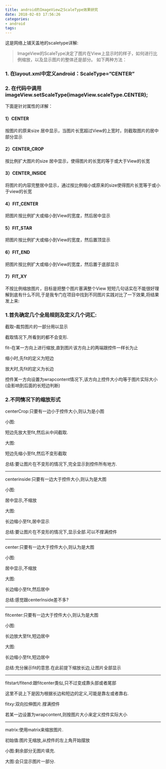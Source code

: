 ```yaml
---
title: android的ImageView之ScaleType效果研究
date: 2018-02-03 17:56:26
categories:
- android
tags:
---
```

这是网络上铺天盖地的scaletype详解:
>ImageView的ScaleType决定了图片在View上显示时的样子，如何进行比例缩放，以及显示图片的整体还是部分。
如下两种方法：
### 1. 在layout.xml中定义android：ScaleType=”CENTER”
### 2. 在代码中调用imageView.setScaleType(imageView.scaleType.CENTER);
下面是针对属性的详解：
#### 1）CENTER
按图片的原来size 居中显示，当图片长宽超过View的上宽时，则截取图片的居中部分显示
#### 2）CENTER_CROP
按比例扩大图片的size 居中显示，使得图片的长宽的等于或大于View的长宽
#### 3）CENTER_INSIDE
将图片的内容完整居中显示，通过按比例缩小或原来的size使得图片长宽等于或小于view的长宽
#### 4）FIT_CENTER
把图片按比例扩大或缩小到View的宽度，然后居中显示
#### 5）FIT_STAR
把图片按比例扩大或缩小到View的宽度，然后置顶显示
#### 6）FIT_END
把图片按比例扩大或缩小到View的宽度，然后置于底部显示
#### 7）FIT_XY
不按比例缩放图片，目标是把整个图片塞满整个View
短短几句话实在不能很好理解到底有什么不同,于是我专门在项目中找到不同图片实践对比了一下效果,将结果发上来:


### 1.首先确定几个全局规则及定义几个词汇:

截取–裁剪图片的一部分用以显示

截取情况下,所看到的都不会变形.

fit–在某一方向上进行缩放,直到图片该方向上的两端跟控件一样长为止

缩小时,先fit的定义为短边

放大时,先fit的定义为长边

控件某一方向设置为wrapcontent情况下,该方向上控件大小均等于图片实际大小(会影响到后面的长短边判断)
### 2.不同情况下的缩放形式
centerCrop:只要有一边小于控件大小,则认为是小图

小图:

短边先放大至fit,然后从中间截取.

大图:

短边先缩小至fit,然后不变形截取

总结:要让图片在不变形的情况下,完全显示到控件所有地方.

---
centerinside:只要有一边大于控件大小,则认为是大图

小图:

居中显示,不缩放

大图:

长边缩小至fit,居中显示

总结:要让图片在不变形的情况下,显示全部.可以不撑满控件

---
center:只要有一边大于控件大小,则认为是大图

小图:

居中显示,不缩放

大图:

长边缩小至fit,然后居中

总结:感觉跟centerInside差不多?

---
fitcenter:只要有一边大于控件大小,则认为是大图

小图:

长边放大至fit,短边居中

大图:

长边缩小至fit,短边居中

总结:充分展示fit的意思.在此前提下缩放长边,让图片全部显示

---
fitstart/fitend:跟fitcenter类似,只不过变成靠头部或者尾部

这里不说上下是因为根据长边和短边的定义,可能是靠左或者靠右.

fitxy:双向拉伸图片.撑满控件

若某一边设置为wrapcontent,则按图片大小来定义控件实际大小

---
matrix:使用matrix来缩放图片.

初始值:图片无缩放,从控件的左上角开始摆放

小图:剩余部分无图片填充.

大图:会只显示图片一部分.